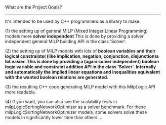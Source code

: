 What are the Project Goals?

---


It's intended to be used by C++ programmers as a library to make:

(1) the setting up of general MILP (Mixed Integer Linear Programming)
models more **solver independent**
This is done by providing a solver independent general MILP building API in the class 'Solver'.

(2) the setting up of MILP models with lots of **boolean variables and
their logical constraints( (like implication, negation, conjunction,
disjunction)**a lot easier**.
This is done by providing a (again solver independent) boolean logic
variable and constraint addition API in the class 'Solver'.
Internally and automatically the implied linear equations and
inequalities equivalent with the wanted boolean relations are generated.**

(3) the resulting C++ code generating MILP model with this MilpLogic API more readable.

(4) If you want, you can also see the scalability tests in milpLogicSortingNetworkOptimizer
as a solver benchmark. For these milpLogicSortingNetworkOptimizer
models, some solvers solve these models in significantly lower time than others ...